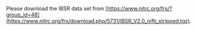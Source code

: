 Please download the IBSR data set from [https://www.nitrc.org/frs/?group_id=48](https://www.nitrc.org/frs/download.php/5731/IBSR_V2.0_nifti_stripped.tgz).
